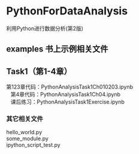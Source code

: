 # PythonForDataAnalysis
利用Python进行数据分析(第2版)

## examples 书上示例相关文件

## Task1（第1-4章）
第123章代码：PythonAnalysisTask1Ch010203.ipynb  
&nbsp;&nbsp;&nbsp;第4章代码：PythonAnalysisTask1Ch04.ipynb  
&nbsp;&nbsp;&nbsp;课后练习：PythonAnalysisTask1Exercise.ipynb  

### 其它相关文件
hello_world.py  
some_module.py  
ipython_script_test.py  
